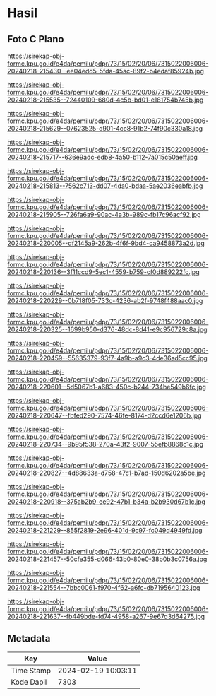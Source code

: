 # Hasil

## Foto C Plano

https://sirekap-obj-formc.kpu.go.id/e4da/pemilu/pdpr/73/15/02/20/06/7315022006006-20240218-215430--ee04edd5-5fda-45ac-89f2-b4edaf85924b.jpg

https://sirekap-obj-formc.kpu.go.id/e4da/pemilu/pdpr/73/15/02/20/06/7315022006006-20240218-215535--72440109-680d-4c5b-bd01-e181754b745b.jpg

https://sirekap-obj-formc.kpu.go.id/e4da/pemilu/pdpr/73/15/02/20/06/7315022006006-20240218-215629--07623525-d901-4cc8-91b2-74f90c330a18.jpg

https://sirekap-obj-formc.kpu.go.id/e4da/pemilu/pdpr/73/15/02/20/06/7315022006006-20240218-215717--636e9adc-edb8-4a50-b112-7a015c50aeff.jpg

https://sirekap-obj-formc.kpu.go.id/e4da/pemilu/pdpr/73/15/02/20/06/7315022006006-20240218-215813--7562c713-dd07-4da0-bdaa-5ae2036eabfb.jpg

https://sirekap-obj-formc.kpu.go.id/e4da/pemilu/pdpr/73/15/02/20/06/7315022006006-20240218-215905--726fa6a9-90ac-4a3b-989c-fb17c96acf92.jpg

https://sirekap-obj-formc.kpu.go.id/e4da/pemilu/pdpr/73/15/02/20/06/7315022006006-20240218-220005--df2145a9-262b-4f6f-9bd4-ca9458873a2d.jpg

https://sirekap-obj-formc.kpu.go.id/e4da/pemilu/pdpr/73/15/02/20/06/7315022006006-20240218-220136--3f11ccd9-5ec1-4559-b759-cf0d889222fc.jpg

https://sirekap-obj-formc.kpu.go.id/e4da/pemilu/pdpr/73/15/02/20/06/7315022006006-20240218-220229--0b718f05-733c-4236-ab2f-9748f488aac0.jpg

https://sirekap-obj-formc.kpu.go.id/e4da/pemilu/pdpr/73/15/02/20/06/7315022006006-20240218-220325--1699b950-d376-48dc-8d41-e9c956729c8a.jpg

https://sirekap-obj-formc.kpu.go.id/e4da/pemilu/pdpr/73/15/02/20/06/7315022006006-20240218-220459--55635379-93f7-4a9b-a9c3-4de36ad5cc95.jpg

https://sirekap-obj-formc.kpu.go.id/e4da/pemilu/pdpr/73/15/02/20/06/7315022006006-20240218-220601--5d5067b1-a683-450c-b244-734be549b6fc.jpg

https://sirekap-obj-formc.kpu.go.id/e4da/pemilu/pdpr/73/15/02/20/06/7315022006006-20240218-220647--fbfed290-7574-46fe-8174-d2ccd6e1206b.jpg

https://sirekap-obj-formc.kpu.go.id/e4da/pemilu/pdpr/73/15/02/20/06/7315022006006-20240218-220734--9b95f538-270a-43f2-9007-55efb8868c1c.jpg

https://sirekap-obj-formc.kpu.go.id/e4da/pemilu/pdpr/73/15/02/20/06/7315022006006-20240218-220827--4d88633a-d758-47c1-b7ad-150d6202a5be.jpg

https://sirekap-obj-formc.kpu.go.id/e4da/pemilu/pdpr/73/15/02/20/06/7315022006006-20240218-220918--375ab2b9-ee92-47b1-b34a-b2b930d67b1c.jpg

https://sirekap-obj-formc.kpu.go.id/e4da/pemilu/pdpr/73/15/02/20/06/7315022006006-20240218-221229--855f2819-2e96-401d-9c97-fc049d4949fd.jpg

https://sirekap-obj-formc.kpu.go.id/e4da/pemilu/pdpr/73/15/02/20/06/7315022006006-20240218-221457--50cfe355-d066-43b0-80e0-38b0b3c0756a.jpg

https://sirekap-obj-formc.kpu.go.id/e4da/pemilu/pdpr/73/15/02/20/06/7315022006006-20240218-221554--7bbc0061-f970-4f62-a6fc-db7195640123.jpg

https://sirekap-obj-formc.kpu.go.id/e4da/pemilu/pdpr/73/15/02/20/06/7315022006006-20240218-221637--fb449bde-fd74-4958-a267-9e67d3d64275.jpg


## Metadata

| Key        | Value               |
| ---------- | ------------------- |
| Time Stamp | 2024-02-19 10:03:11 |
| Kode Dapil | 7303                |




